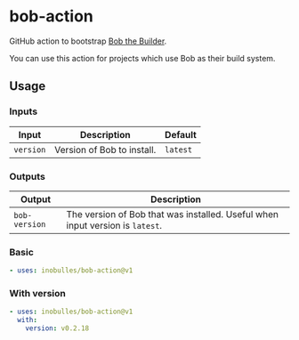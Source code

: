 # bob-action

GitHub action to bootstrap [Bob the Builder](https://github.com/inobulles/bob).

You can use this action for projects which use Bob as their build system.

## Usage

### Inputs

|Input    |Description               |Default |
|---------|--------------------------|--------|
|`version`|Version of Bob to install.|`latest`|

### Outputs

|Output       |Description                                                                  |
|-------------|-----------------------------------------------------------------------------|
|`bob-version`|The version of Bob that was installed. Useful when input version is `latest`.|

### Basic

```yaml
- uses: inobulles/bob-action@v1
```

### With version

```yaml
- uses: inobulles/bob-action@v1
  with:
    version: v0.2.18
```
